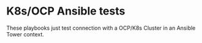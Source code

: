 # K8s/OCP Ansible tests

These playbooks just test connection with a OCP/K8s Cluster in an Ansible Tower context.

